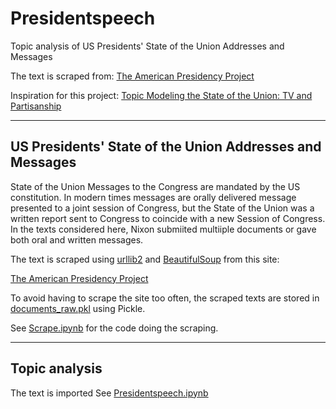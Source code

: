 # Presidentspeech
Topic analysis of US Presidents' State of the Union Addresses and Messages

The text is scraped from: [The American Presidency Project](http://www.presidency.ucsb.edu/sou.php)

Inspiration for this project: [Topic Modeling the State of the Union: TV and Partisanship](https://www.exaptive.com/blog/topic-modeling-the-state-of-the-union)

---

## US Presidents' State of the Union Addresses and Messages

State of the Union Messages to the Congress are mandated by the US constitution. In modern times messages are orally delivered message presented to a joint session of Congress, but the State of the Union was a written report sent to Congress to coincide with a new Session of Congress. In the texts considered here, Nixon submiited multiiple documents or gave both oral and written messages. 

The text is scraped using [urllib2](https://pymotw.com/2/urllib2/) and [BeautifulSoup](https://pypi.python.org/pypi/beautifulsoup4) from this site:

[The American Presidency Project](http://www.presidency.ucsb.edu/sou.php)

To avoid having to scrape the site too often, the scraped texts are stored in [documents_raw.pkl](https://github.com/aless80/Presidentspeech/blob/master/documents_raw.pkl) using Pickle. 

See [Scrape.ipynb](https://github.com/aless80/Presidentspeech/blob/master/Scrape.ipynb) for the code doing the scraping. 

---

## Topic analysis

The text is imported
See [Presidentspeech.ipynb](https://github.com/aless80/Presidentspeech/blob/master/Presidentspeech.ipynb)
